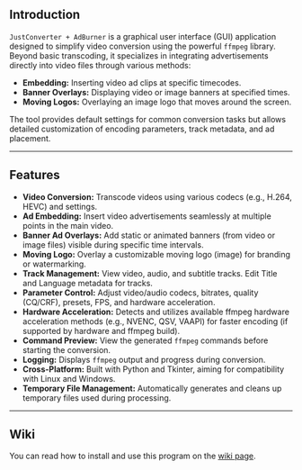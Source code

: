 ## Introduction

`JustConverter + AdBurner` is a graphical user interface (GUI) application designed to simplify video conversion using the powerful `ffmpeg` library. Beyond basic transcoding, it specializes in integrating advertisements directly into video files through various methods:

*   **Embedding:** Inserting video ad clips at specific timecodes.
*   **Banner Overlays:** Displaying video or image banners at specified times.
*   **Moving Logos:** Overlaying an image logo that moves around the screen.

The tool provides default settings for common conversion tasks but allows detailed customization of encoding parameters, track metadata, and ad placement.

---

## Features

*   **Video Conversion:** Transcode videos using various codecs (e.g., H.264, HEVC) and settings.
*   **Ad Embedding:** Insert video advertisements seamlessly at multiple points in the main video.
*   **Banner Ad Overlays:** Add static or animated banners (from video or image files) visible during specific time intervals.
*   **Moving Logo:** Overlay a customizable moving logo (image) for branding or watermarking.
*   **Track Management:** View video, audio, and subtitle tracks. Edit Title and Language metadata for tracks.
*   **Parameter Control:** Adjust video/audio codecs, bitrates, quality (CQ/CRF), presets, FPS, and hardware acceleration.
*   **Hardware Acceleration:** Detects and utilizes available ffmpeg hardware acceleration methods (e.g., NVENC, QSV, VAAPI) for faster encoding (if supported by hardware and ffmpeg build).
*   **Command Preview:** View the generated `ffmpeg` commands before starting the conversion.
*   **Logging:** Displays `ffmpeg` output and progress during conversion.
*   **Cross-Platform:** Built with Python and Tkinter, aiming for compatibility with Linux and Windows.
*   **Temporary File Management:** Automatically generates and cleans up temporary files used during processing.

---

## Wiki

You can read how to install and use this program on the [wiki page](https://github.com/DIMNISSV/JustConverter/wiki/JustConverter---AdBurner-‐-User-Documentation-%5BEnglish%5D).